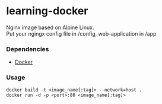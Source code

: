 # learning-docker
Nginx image based on Alpine Linux.  
Put your ngingx config file in /config, web-application in /app

### Dependencies
* [Docker](https://docs.docker.com/desktop/)

### Usage
`docker build -t <image_name[:tag]> --network=host .`  
`docker run -d -p <port>:80 <image_name[:tag]>`